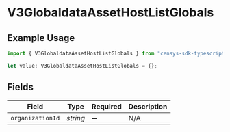 # V3GlobaldataAssetHostListGlobals

## Example Usage

```typescript
import { V3GlobaldataAssetHostListGlobals } from "censys-sdk-typescript/models/operations";

let value: V3GlobaldataAssetHostListGlobals = {};
```

## Fields

| Field              | Type               | Required           | Description        |
| ------------------ | ------------------ | ------------------ | ------------------ |
| `organizationId`   | *string*           | :heavy_minus_sign: | N/A                |